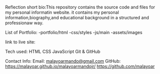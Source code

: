 Reflection
short bio:This repository contains the source code and files for my personal informatin website.
it contains my personal information,biography,and educational background in a structured and professionaw way.

List of Portfolio:
-portfolio/html
-css/styles
-js/main
-assets/images

link to live site:

Tech used:
HTML
CSS
JavaScript
Git & GitHub

Contact Info:
Email: malayoarmando@gmail.com
GitHub: https://malayoar.github.io/malayoarmandojr/
https://github.com/malayoar
